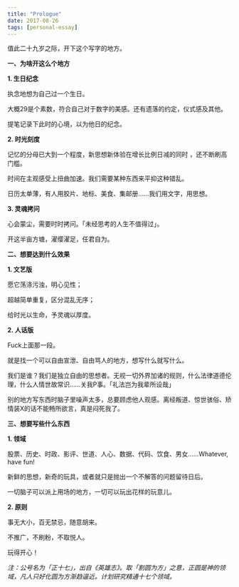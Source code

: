 ```yaml
---
title: "Prologue"
date: 2017-08-26
tags: [personal-essay]
---
```


值此二十九岁之际，开下这个写字的地方。

**一、为啥开这么个地方**

**1. 生日纪念**

执念地想为自己过一个生日。

大概29是个素数，符合自己对于数字的美感。还有遗落的约定，仪式感及其他。

提笔记录下此时的心境，以为他日的纪念。

**2. 时光刻度**

记忆的分母已大到一个程度，新思想新体验在增长比例日减的同时 ，还不断刷高门槛。

时间在主观感受上扭曲加速。我们需要某种东西来平抑这种错乱。

日历太单薄，有人用胶片、地标、美食、集邮册……我们用文字，用思想。

**3. 灵魂拷问**

心会蒙尘，需要时时拷问。「未经思考的人生不值得过」。

开这半亩方塘，濯缨濯足，任君自为。

**二、想要达到什么效果**

**1. 文艺版**

愿它荡涤污浊，明心见性；

超越简单重复，区分混乱无序；

给时光以生命，予灵魂以厚度。

**2. 人话版**

Fuck上面那一段。

就是找一个可以自由宣泄、自由骂人的地方，想写什么就写什么。

我们是谁？我们是独立自由的思想者。无视一切外界加诸的规则，什么法律道德伦理，什么人情世故常识……关我P事。「礼法岂为我辈所设哉」

别的地方写东西时脑子里噪声太多，总要顾虑他人观感。离经叛道、惊世骇俗、矫情装X的话不能畅所欲言，真是闷死我了。

**三、想要写些什么东西**

**1. 领域**

股票、历史、时政、影评、世道、人心、数据、代码、饮食、男女……Whatever, have fun!

新鲜的思想，新奇的玩具，或者就只是抛出一个不解答的问题留待日后。

一切脑子可以派上用场的地方，一切可以玩出花样的玩意儿。

**2. 原则**

事无大小，百无禁忌，随意胡来。  

不推广，不刷粉，不取悦人。  

玩得开心！

*注：公号名为「正十七」，出自《英雄志》。取「割圆为方」之意，正圆是神的领域，凡人只好化圆为方渐趋逼近。计划研究精通十七个领域。*

